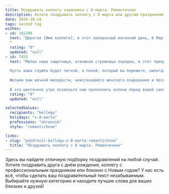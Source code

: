 ```yaml
---
title: Поздравить коллегу охранника с 8 марта. Романтичное
description: Хотите поздравить коллегу с 8 марта или другим праздником? Наш ИИ создаст незабываемое поздравление, а вы обязательно выделитесь среди других.  
date: 2024-10-24
tags: second tag
wishes:
- id: 102288
  text: "Дорогая [Имя коллеги], в этот прекрасный весенний день, 8 Марта, хочу выразить тебе свою глубочайшую симпатию и восхищение. Твоя сила и решительность, с которыми ты охраняешь наш покой,  поражают, словно распускающиеся бутоны первых цветов.  Пусть твоя жизнь будет наполнена таким же теплом и нежностью, как яркое весеннее солнце, а каждый день приносит радость и счастье. С праздником, моя прекрасная защитница!
  "
  rating: "0"
  updated: "null"
- id: 7455
  text: "Милая наша защитница, отважная стражница порядка, в этот прекрасный весенний день 8 Марта примите наши самые искренние поздравления!
  
  Пусть ваша служба будет легкой, а покой, который вы бережете, никогда не будет нарушен. Вы, словно амазонка, храбро стоите на страже, даря нам чувство защищенности.
  
  Желаем вам вечной молодости, неиссякаемого женского очарования и бесконечного счастья. Пусть каждый шаг ваш будет овеян нежностью и любовью.
  
  В это цветочное утро позвольте нам преклонить колени перед вашей силой и красотой. С праздником, дорогая наша героиня!"
  rating: "0"
  updated: "null"

selectedValues:
  recipients: "kollegu"
  holidays: "s-8-marta"
  professions: "ohrannik"
  style: "romantichnoe"

links:
- slug: "pozdravit-kollegu-s-8-marta-romantichnoe"
  title: "Поздравить коллегу с 8 марта. Романтичное"
---
```


Здесь вы найдете отличную подборку поздравлений на любой случай.
Хотите поздравить друга с днём рождения, коллегу с профессиональным праздником или близких с Новым годом? У нас есть всё, чтобы сделать ваш поздравительный текст незабываемым. Выбирайте нужную категорию и находите лучшие слова для ваших близких и друзей!
